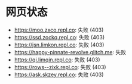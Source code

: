 # 网页状态
- https://moo.zxco.repl.co: 失败 (403)
- https://ssd.zockq.repl.co: 失败 (403)
- https://jsn.limkon.repl.co: 失败 (403)
- https://happy-pinnate-revolve.glitch.me: 失败
- https://qi.limqin.repl.co: 失败 (403)
- https://rows--zixk.repl.co: 失败 (403)
- https://ask.skzey.repl.co: 失败 (403)
